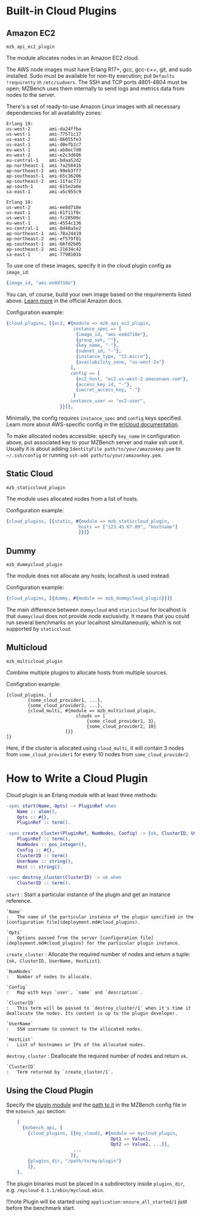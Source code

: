 # Built-in Cloud Plugins

## Amazon EC2

`mzb_api_ec2_plugin`

The module allocates nodes in an Amazon EC2 cloud.

The AWS node images must have Erlang R17+, gcc, gcc-c++, git, and sudo installed. Sudo must be available for non-tty execution; put `Defaults !requiretty` in `/etc/sudoers`. The SSH and TCP ports 4801-4804 must be open; MZBench uses them internally to send logs and metrics data from nodes to the server.

There's a set of ready-to-use Amazon Linux images with all necessary dependencies for all availability zones:

```
Erlang 19:
us-west-2       ami-da24ffba
us-west-1       ami-77571c17
us-east-2       ami-86055fe3
us-east-1       ami-d0efb2c7
eu-west-1       ami-ab8ec7d8
eu-west-2       ami-e2c3d686
eu-central-1    ami-bdaa52d2
ap-northeast-1  ami-7a25841b
ap-northeast-2  ami-99eb3ff7
ap-southeast-1  ami-65c36206
ap-southeast-2  ami-11fac772
ap-south-1      ami-615e2a0e
sa-east-1       ami-a5c955c9

Erlang 18:
us-west-2       ami-ee8d718e
us-east-1       ami-61f11f0c
us-west-1       ami-fc28509c
eu-west-1       ami-4554c136
eu-central-1    ami-8d48a5e2
ap-northeast-1  ami-78a24419
ap-northeast-2  ami-ef579f81
ap-southeast-1  ami-66fd2b05
ap-southeast-2  ami-21634c42
sa-east-1       ami-7798101b
```

To use one of these images, specify it in the cloud plugin config as `image_id`:

```erlang
{image_id, "ami-ee8d718e"}
```

You can, of course, build your own image based on the requirements listed above. [Learn more](http://docs.aws.amazon.com/AWSEC2/latest/UserGuide/AMIs.html#creating-an-ami) in the official Amazon docs.

Configuration example:

```erlang
{cloud_plugins, [{ec2, #{module => mzb_api_ec2_plugin,
                         instance_spec => [
                          {image_id, "ami-ee8d718e"},
                          {group_set, ""},
                          {key_name, "-"},
                          {subnet_id, "-"},
                          {instance_type, "t2.micro"},
                          {availability_zone, "us-west-2a"}
                        ],
                        config => [
                          {ec2_host, "ec2.us-west-2.amazonaws.com"},
                          {access_key_id, "-"},
                          {secret_access_key, "-"}
                         ]
                        instance_user => "ec2-user",
                    }}]},
```

Minimally, the config requires `instance_spec` and `config` keys specified. Learn more about AWS-specific config in the [erlcloud documentation](https://github.com/gleber/erlcloud).

To make allocated nodes accessible: specify `key_name` in configuration above, put associated key to your MZBench server and make ssh use it. Usually it is about adding `IdentityFile path/to/your/amazonkey.pem` to `~/.ssh/config` or running `ssh-add path/to/your/amazonkey.pem`.

## Static Cloud

`mzb_staticcloud_plugin`

The module uses allocated nodes from a list of hosts.

Configuration example:

```erlang
{cloud_plugins, [{static, #{module => mzb_staticcloud_plugin,
                           hosts => ["123.45.67.89", "hostname"]
                           }}]}
```


## Dummy

`mzb_dummycloud_plugin`

The module does not allocate any hosts; localhost is used instead.

Configuration example:

```erlang
{cloud_plugins, [{dummy, #{module => mzb_dummycloud_plugin}}]}
```

The main difference between `dummycloud` and `staticcloud` for localhost is that `dummycloud` does not provide node exclusivity. It means that you could run several benchmarks on your localhost simultaneously, which is not supported by `staticcloud`.

## Multicloud

`mzb_multicloud_plugin`

Combine multiple plugins to allocate hosts from multiple sources.

Configration example:

```
{cloud_plugins, [
        {some_cloud_provider1, ...},
        {some_cloud_provider2, ...},
        {cloud_multi, #{module => mzb_multicloud_plugin,
                          clouds => [
                              {some_cloud_provider1, 3},
                              {some_cloud_provider2, 10}
                      ]}}
]}
```

Here, if the cluster is allocated using `cloud_multi`, it will contain 3 nodes from `some_cloud_provider1` for every 10 nodes from `some_cloud_provider2`.


# How to Write a Cloud Plugin

Cloud plugin is an Erlang module with at least three methods:

```erlang
-spec start(Name, Opts) -> PluginRef when
    Name :: atom(),
    Opts :: #{},
    PluginRef :: term().

-spec create_cluster(PluginRef, NumNodes, Config) -> {ok, ClusterID, UserName, [Host]} when
    PluginRef :: term(),
    NumNodes :: pos_integer(),
    Config :: #{},
    ClusterID :: term()
    UserName :: string(),
    Host :: string().

-spec destroy_cluster(ClusterID) -> ok when
    ClusterID :: term().
```

`start`
:   Start a particular instance of the plugin and get an instance reference.

    `Name`
    :   The name of the particular instance of the plugin specified in the [configuration file](deployment.md#cloud_plugins).

    `Opts`
    :   Options passed from the server [configuration file](deployment.md#cloud_plugins) for the particular plugin instance.

`create_cluster`
:   Allocate the required number of nodes and return a tuple: `{ok, ClusterID, UserName, HostList}`.   

    `NumNodes`
    :   Number of nodes to allocate.

    `Config`
    :   Map with keys `user`, `name` and `description`.

    `ClusterID`
    :   This term will be passed to `destroy_cluster/1` when it's time it deallocate the nodes. Its content is up to the plugin developer.

    `UserName`
    :   SSH username to connect to the allocated nodes.

    `HostList`
    :   List of hostnames or IPs of the allocated nodes.

`destroy_cluster`
:   Deallocate the required number of nodes and return `ok`.

    `ClusterID`
    :   Term returned by `create_cluster/1`.


## Using the Cloud Plugin

Specify the [plugin module](deployment.md#cloud_plugins) and the [path to it](deployment.md#plugins_dir) in the MZBench config file in the `mzbench_api` section:

```erlang
    [
      {mzbench_api, [
        {cloud_plugins, [{my_cloud1, #{module => mycloud_plugin,
                                       Opt1 => Value1,
                                       Opt2 => Value2, ...}},
                         ...
                        ]},
        {plugins_dir, "/path/to/my/plugin"}
        ]},
    ].
```

The plugin binaries must be placed in a subdirectory inside `plugins_dir`, e.g. `/mycloud-0.1.1/ebin/mycloud.ebin`.

!!!note
    Plugin will be started using `application:ensure_all_started/1` just before the benchmark start.
